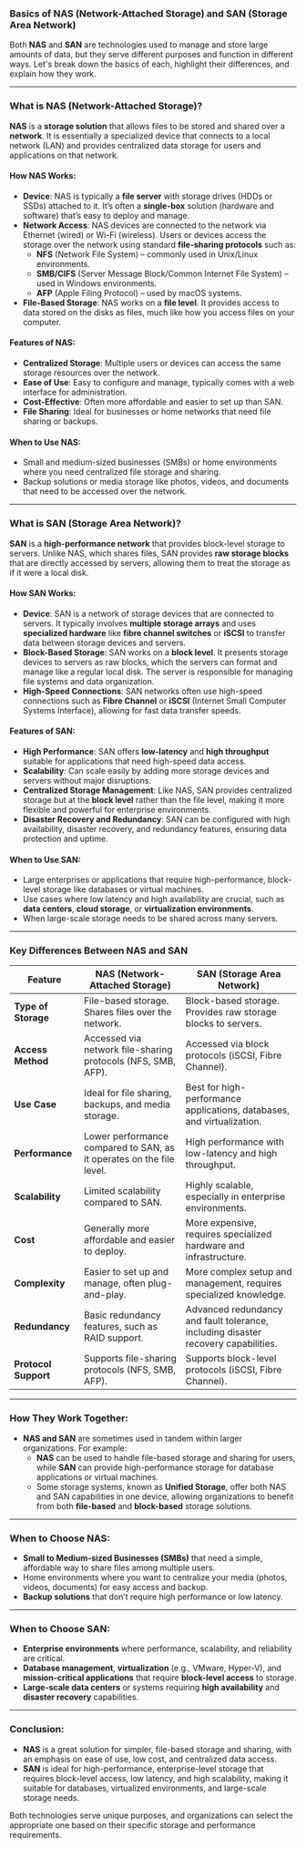 ### **Basics of NAS (Network-Attached Storage) and SAN (Storage Area Network)**

Both **NAS** and **SAN** are technologies used to manage and store large amounts of data, but they serve different purposes and function in different ways. Let's break down the basics of each, highlight their differences, and explain how they work.

---

### **What is NAS (Network-Attached Storage)?**

**NAS** is a **storage solution** that allows files to be stored and shared over a **network**. It is essentially a specialized device that connects to a local network (LAN) and provides centralized data storage for users and applications on that network.

#### **How NAS Works**:
- **Device**: NAS is typically a **file server** with storage drives (HDDs or SSDs) attached to it. It’s often a **single-box** solution (hardware and software) that’s easy to deploy and manage.
- **Network Access**: NAS devices are connected to the network via Ethernet (wired) or Wi-Fi (wireless). Users or devices access the storage over the network using standard **file-sharing protocols** such as:
  - **NFS** (Network File System) – commonly used in Unix/Linux environments.
  - **SMB/CIFS** (Server Message Block/Common Internet File System) – used in Windows environments.
  - **AFP** (Apple Filing Protocol) – used by macOS systems.
- **File-Based Storage**: NAS works on a **file level**. It provides access to data stored on the disks as files, much like how you access files on your computer.
  
#### **Features of NAS**:
- **Centralized Storage**: Multiple users or devices can access the same storage resources over the network.
- **Ease of Use**: Easy to configure and manage, typically comes with a web interface for administration.
- **Cost-Effective**: Often more affordable and easier to set up than SAN.
- **File Sharing**: Ideal for businesses or home networks that need file sharing or backups.
  
#### **When to Use NAS**:
- Small and medium-sized businesses (SMBs) or home environments where you need centralized file storage and sharing.
- Backup solutions or media storage like photos, videos, and documents that need to be accessed over the network.

---

### **What is SAN (Storage Area Network)?**

**SAN** is a **high-performance network** that provides block-level storage to servers. Unlike NAS, which shares files, SAN provides **raw storage blocks** that are directly accessed by servers, allowing them to treat the storage as if it were a local disk.

#### **How SAN Works**:
- **Device**: SAN is a network of storage devices that are connected to servers. It typically involves **multiple storage arrays** and uses **specialized hardware** like **fibre channel switches** or **iSCSI** to transfer data between storage devices and servers.
- **Block-Based Storage**: SAN works on a **block level**. It presents storage devices to servers as raw blocks, which the servers can format and manage like a regular local disk. The server is responsible for managing file systems and data organization.
- **High-Speed Connections**: SAN networks often use high-speed connections such as **Fibre Channel** or **iSCSI** (Internet Small Computer Systems Interface), allowing for fast data transfer speeds.

#### **Features of SAN**:
- **High Performance**: SAN offers **low-latency** and **high throughput** suitable for applications that need high-speed data access.
- **Scalability**: Can scale easily by adding more storage devices and servers without major disruptions.
- **Centralized Storage Management**: Like NAS, SAN provides centralized storage but at the **block level** rather than the file level, making it more flexible and powerful for enterprise environments.
- **Disaster Recovery and Redundancy**: SAN can be configured with high availability, disaster recovery, and redundancy features, ensuring data protection and uptime.

#### **When to Use SAN**:
- Large enterprises or applications that require high-performance, block-level storage like databases or virtual machines.
- Use cases where low latency and high availability are crucial, such as **data centers**, **cloud storage**, or **virtualization environments**.
- When large-scale storage needs to be shared across many servers.

---

### **Key Differences Between NAS and SAN**

| **Feature**                | **NAS (Network-Attached Storage)**                          | **SAN (Storage Area Network)**                             |
|----------------------------|-------------------------------------------------------------|------------------------------------------------------------|
| **Type of Storage**        | File-based storage. Shares files over the network.           | Block-based storage. Provides raw storage blocks to servers. |
| **Access Method**          | Accessed via network file-sharing protocols (NFS, SMB, AFP). | Accessed via block protocols (iSCSI, Fibre Channel).        |
| **Use Case**               | Ideal for file sharing, backups, and media storage.          | Best for high-performance applications, databases, and virtualization. |
| **Performance**            | Lower performance compared to SAN, as it operates on the file level. | High performance with low-latency and high throughput.      |
| **Scalability**            | Limited scalability compared to SAN.                         | Highly scalable, especially in enterprise environments.      |
| **Cost**                   | Generally more affordable and easier to deploy.              | More expensive, requires specialized hardware and infrastructure. |
| **Complexity**             | Easier to set up and manage, often plug-and-play.             | More complex setup and management, requires specialized knowledge. |
| **Redundancy**             | Basic redundancy features, such as RAID support.             | Advanced redundancy and fault tolerance, including disaster recovery capabilities. |
| **Protocol Support**       | Supports file-sharing protocols (NFS, SMB, AFP).            | Supports block-level protocols (iSCSI, Fibre Channel).      |

---

### **How They Work Together**:

- **NAS and SAN** are sometimes used in tandem within larger organizations. For example:
  - **NAS** can be used to handle file-based storage and sharing for users, while **SAN** can provide high-performance storage for database applications or virtual machines.
  - Some storage systems, known as **Unified Storage**, offer both NAS and SAN capabilities in one device, allowing organizations to benefit from both **file-based** and **block-based** storage solutions.

---

### **When to Choose NAS**:
- **Small to Medium-sized Businesses (SMBs)** that need a simple, affordable way to share files among multiple users.
- Home environments where you want to centralize your media (photos, videos, documents) for easy access and backup.
- **Backup solutions** that don’t require high performance or low latency.

---

### **When to Choose SAN**:
- **Enterprise environments** where performance, scalability, and reliability are critical.
- **Database management**, **virtualization** (e.g., VMware, Hyper-V), and **mission-critical applications** that require **block-level access** to storage.
- **Large-scale data centers** or systems requiring **high availability** and **disaster recovery** capabilities.

---

### **Conclusion**:

- **NAS** is a great solution for simpler, file-based storage and sharing, with an emphasis on ease of use, low cost, and centralized data access.
- **SAN** is ideal for high-performance, enterprise-level storage that requires block-level access, low latency, and high scalability, making it suitable for databases, virtualized environments, and large-scale storage needs.

Both technologies serve unique purposes, and organizations can select the appropriate one based on their specific storage and performance requirements.
